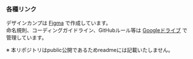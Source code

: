 ### 各種リンク  
デザインカンプは [Figma](https://www.figma.com/design/HwgFUgW9H2nGqOmacHG4IW/%E6%9C%9D%E6%B4%BB%E3%82%B3%E3%83%9F%E3%83%A5%E3%83%8B%E3%83%86%E3%82%A3_Early-LOUNGE?node-id=2634-637&t=dOlAfHM2qlostRKN-1) で作成しています。  
命名規則、コーディングガイドライン、GitHubルール等は [Googleドライブ](https://drive.google.com/drive/folders/1G8DJ2NhKsG1EMKU1m3-BleFfHmUWjDb4?usp=sharing) で管理しています。

※ 本リポジトリはpublic公開であるためreadmeには記載いたしません。
